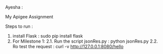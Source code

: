 Ayesha :

My Apigee Assignment

Steps to run :
1. install Flask : 
	sudo pip install flask
2. For Milestone 1: 
	2.1. Run the script jsonRes.py :
		python jsonRes.py
	2.2. Ro test the request :
		curl -v http://127.0.0.1:8080/hello


	
